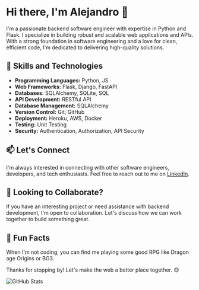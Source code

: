 # Hi there, I'm Alejandro 👋

I'm a passionate backend software engineer with expertise in Python and Flask. I specialize in building robust and scalable web applications and APIs. With a strong foundation in software engineering and a love for clean, efficient code, I'm dedicated to delivering high-quality solutions.

## 🚀 Skills and Technologies

- **Programming Languages:** Python, JS
- **Web Frameworks:** Flask, Django, FastAPI
- **Databases:** SQLAlchemy, SQLite, SQL
- **API Development:** RESTful API
- **Database Management:** SQLAlchemy
- **Version Control:** Git, GitHub
- **Deployment:** Heroku, AWS, Docker
- **Testing:** Unit Testing
- **Security:** Authentication, Authorization, API Security

## 📫 Let's Connect

I'm always interested in connecting with other software engineers, developers, and tech enthusiasts. Feel free to reach out to me on 
[LinkedIn](https://www.linkedin.com/in/roman-ibanez/).

## 🤝 Looking to Collaborate?

If you have an interesting project or need assistance with backend development, I'm open to collaboration. Let's discuss how we can work together to build something great.

## 🌟 Fun Facts

When I'm not coding, you can find me playing some good RPG like Dragon age Origins or BG3.

Thanks for stopping by! Let's make the web a better place together. 😊

![GitHub Stats](https://github-readme-stats.vercel.app/api?username=AlejandroRomanIbanez&show_icons=true&count_private=true)

